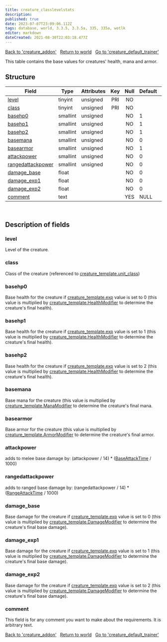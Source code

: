 ```yaml
---
title: creature_classlevelstats
description: 
published: true
date: 2023-07-07T23:09:06.112Z
tags: database, world, 3.3.5, 3.3.5a, 335, 335a, wotlk
editor: markdown
dateCreated: 2021-08-30T22:03:18.477Z
---
```


<a href="https://trinitycore.info/en/database/335/world/creature_addon" class="mt-5 v-btn v-btn--depressed v-btn--flat v-btn--outlined theme--light v-size--default darkblue--text text--lighten-3"><span class="v-btn__content"><i aria-hidden="true" class="v-icon notranslate v-icon--left mdi mdi-arrow-left theme--light"></i><span>Back to 'creature_addon'</span></span></a>&nbsp;&nbsp;&nbsp;<a href="https://trinitycore.info/en/database/335/world/home" class="mt-5 v-btn v-btn--depressed v-btn--flat v-btn--outlined theme--light v-size--default darkblue--text text--lighten-3"><span class="v-btn__content"><i aria-hidden="true" class="v-icon notranslate v-icon--left mdi mdi-home-outline theme--light"></i><span>Return to world</span></span></a>&nbsp;&nbsp;&nbsp;<a href="https://trinitycore.info/en/database/335/world/creature_default_trainer" class="mt-5 v-btn v-btn--depressed v-btn--flat v-btn--outlined theme--light v-size--default darkblue--text text--lighten-3"><span class="v-btn__content"><span>Go to 'creature_default_trainer'</span><i aria-hidden="true" class="v-icon notranslate v-icon--right mdi mdi-arrow-right theme--light"></i></span></a>

This table contains the base values for creatures' health, mana and armor.

## Structure

| Field | Type | Attributes | Key | Null | Default | Extra | Comment |
| --- | --- | --- | :---: | :---: | --- | --- | --- |
| [level](#level) | tinyint | unsigned | PRI | NO |  |  |  |
| [class](#class) | tinyint | unsigned | PRI | NO |  |  |  |
| [basehp0](#basehp0) | smallint | unsigned |  | NO | 1 |  |  |
| [basehp1](#basehp1) | smallint | unsigned |  | NO | 1 |  |  |
| [basehp2](#basehp2) | smallint | unsigned |  | NO | 1 |  |  |
| [basemana](#basemana) | smallint | unsigned |  | NO | 0 |  |  |
| [basearmor](#basearmor) | smallint | unsigned |  | NO | 1 |  |  |
| [attackpower](#attackpower) | smallint | unsigned |  | NO | 0 |  |  |
| [rangedattackpower](#rangedattackpower) | smallint | unsigned |  | NO | 0 |  |  |
| [damage_base](#damage_base) | float |  |  | NO | 0 |  |  |
| [damage_exp1](#damage_exp1) | float |  |  | NO | 0 |  |  |
| [damage_exp2](#damage_exp2) | float |  |  | NO | 0 |  |  |
| [comment](#comment) | text |  |  | YES | NULL |  |  |
&nbsp;
## Description of fields

### level
Level of the creature.
&nbsp;

### class
Class of the creature (referenced to [creature_template.unit_class](../world/creature_template#unit_class))
&nbsp;

### basehp0
Base health for the creature if [creature_template.exp](../world/creature_template#exp) value is set to 0 (this value is multiplied by [creature_template.HealthModifier](../world/creature_template#healthmodifier) to determine the creature's final health).
&nbsp;

### basehp1
Base health for the creature if [creature_template.exp](../world/creature_template#exp) value is set to 1 (this value is multiplied by [creature_template.HealthModifier](../world/creature_template#healthmodifier) to determine the creature's final health).
&nbsp;

### basehp2
Base health for the creature if [creature_template.exp](../world/creature_template#exp) value is set to 2 (this value is multiplied by [creature_template.HealthModifier](../world/creature_template#healthmodifier) to determine the creature's final health).
&nbsp;

### basemana
Base mana for the creature (this value is multiplied by [creature_template.ManaModifier](../world/creature_template#manamodifier) to determine the creature's final mana.
&nbsp;

### basearmor
Base armor for the creature (this value is multiplied by [creature_template.ArmorModifier](../world/creature_template#armormodifier) to determine the creature's final armor.
&nbsp;

### attackpower
adds to melee base damage by: (attackpower / 14) * ([BaseAttackTime](../world/creatute_template#baseattacktime) / 1000)
&nbsp;

### rangedattackpower
adds to ranged base damage by: (rangedattackpower / 14) * ([RangeAttackTime](../world/creatute_template#rangeattacktime) / 1000)
&nbsp;

### damage_base
Base damage for the creature if [creature_template.exp](../world/creature_template#exp) value is set to 0 (this value is multiplied by [creature_template.DamageModifier](../world/creature_template#damagemodifier) to determine the creature's final base damage).
&nbsp;

### damage_exp1
Base damage for the creature if [creature_template.exp](../world/creature_template#exp) value is set to 1 (this value is multiplied by [creature_template.DamageModifier](../world/creature_template#damagemodifier) to determine the creature's final base damage).
&nbsp;

### damage_exp2
Base damage for the creature if [creature_template.exp](../world/creature_template#exp) value is set to 2 (this value is multiplied by [creature_template.DamageModifier](../world/creature_template#damagemodifier) to determine the creature's final base damage).
&nbsp;

### comment
This field is for any comment you want to make about the requirements. It is arbitrary text.
&nbsp;

<a href="https://trinitycore.info/en/database/335/world/creature_addon" class="mt-5 v-btn v-btn--depressed v-btn--flat v-btn--outlined theme--light v-size--default darkblue--text text--lighten-3"><span class="v-btn__content"><i aria-hidden="true" class="v-icon notranslate v-icon--left mdi mdi-arrow-left theme--light"></i><span>Back to 'creature_addon'</span></span></a>&nbsp;&nbsp;&nbsp;<a href="https://trinitycore.info/en/database/335/world/home" class="mt-5 v-btn v-btn--depressed v-btn--flat v-btn--outlined theme--light v-size--default darkblue--text text--lighten-3"><span class="v-btn__content"><i aria-hidden="true" class="v-icon notranslate v-icon--left mdi mdi-home-outline theme--light"></i><span>Return to world</span></span></a>&nbsp;&nbsp;&nbsp;<a href="https://trinitycore.info/en/database/335/world/creature_default_trainer" class="mt-5 v-btn v-btn--depressed v-btn--flat v-btn--outlined theme--light v-size--default darkblue--text text--lighten-3"><span class="v-btn__content"><span>Go to 'creature_default_trainer'</span><i aria-hidden="true" class="v-icon notranslate v-icon--right mdi mdi-arrow-right theme--light"></i></span></a>
